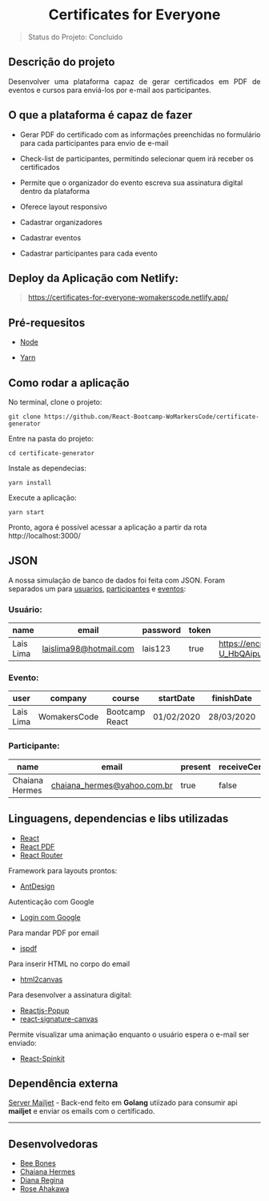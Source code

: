 <h1 align="center"> Certificates for Everyone </h1>

> Status do Projeto: Concluido 

## Descrição do projeto

<p align="justify">
Desenvolver uma plataforma capaz de gerar certificados em PDF de eventos e cursos para enviá-los por e-mail aos participantes.
</p>

## O que a plataforma é capaz de fazer 

- Gerar PDF do certificado com as informações preenchidas no formulário para cada participantes para envio de e-mail 

- Check-list de participantes, permitindo selecionar quem irá receber os certificados 

- Permite que o organizador do evento escreva sua assinatura digital dentro da plataforma

- Oferece layout responsivo 

- Cadastrar organizadores 

- Cadastrar eventos 

- Cadastrar participantes para cada evento

## Deploy da Aplicação com Netlify: 

> https://certificates-for-everyone-womakerscode.netlify.app/

## Pré-requesitos

- [Node](https://nodejs.org/en/download/)

- [Yarn](https://classic.yarnpkg.com/pt-BR/docs/install/#windows-stable) 

## Como rodar a aplicação 

No terminal, clone o projeto: 

```
git clone https://github.com/React-Bootcamp-WoMarkersCode/certificate-generator
```

Entre na pasta do projeto:  

```
cd certificate-generator
```

Instale as dependecias:

```
yarn install
```

Execute a aplicação:

```
yarn start
```

Pronto, agora é possível acessar a aplicação a partir da rota http://localhost:3000/ 

## JSON 

A nossa simulação de banco de dados foi feita com JSON. Foram separados um para [usuarios](https://github.com/React-Bootcamp-WoMarkersCode/certificate-generator/blob/DianaRegina/certificate/src/services/users.json), [participantes](https://github.com/React-Bootcamp-WoMarkersCode/certificate-generator/blob/DianaRegina/certificate/src/services/participantes.json) e [eventos](https://github.com/React-Bootcamp-WoMarkersCode/certificate-generator/blob/DianaRegina/certificate/src/services/events.json):

### Usuário: 

|name|email|password|token|avatar|
| -------- |-------- |-------- |-------- |-------- |
|Lais Lima|laislima98@hotmail.com|lais123|true|https://encrypted-tbn0.gstatic.com/images?q=tbn%3AANd9GcS9-U_HbQAipum9lWln3APcBIwng7T46hdBA42EJv8Hf6Z4fDT3&usqp=CAU|

### Evento: 

|user|company|course|startDate|finishDate|workload|logo|
| -------- |-------- |-------- |-------- |-------- |-------- |-------- |
|Lais Lima|WomakersCode|Bootcamp React|01/02/2020|28/03/2020|56|https://miro.medium.com/max/478/1*jriufqYKgJTW4DKrBizU5w.png|https://upload.wikimedia.org/wikipedia/commons/7/7f/Assinatura_Jos%C3%A9_Saramago.png|

### Participante: 

|name|email|present|receiveCertificate|course|
| -------- |-------- |-------- |-------- |-------- |
|Chaiana Hermes|chaiana_hermes@yahoo.com.br|true|false|Bootcamp React|

## Linguagens, dependencias e libs utilizadas 

- [React](https://pt-br.reactjs.org/docs/create-a-new-react-app.html)
- [React PDF](https://react-pdf.org/)
- [React Router](https://reacttraining.com/react-router/web/guides/quick-start)

Framework para layouts prontos:
- [AntDesign](https://ant.design/docs/react/introduce) 

Autenticação com Google
- [Login com Google](https://www.npmjs.com/package/react-google-login)

Para mandar PDF por email
- [jspdf](https://www.npmjs.com/package/jspdf) 

Para inserir HTML no corpo do email
- [html2canvas](https://www.npmjs.com/package/html2canvas)

Para desenvolver a assinatura digital:

- [Reactjs-Popup](https://react-popup.elazizi.com/getting-started/)
- [react-signature-canvas](https://www.npmjs.com/package/react-signature-canvas)

Permite visualizar uma animação enquanto o usuário espera o e-mail ser enviado:
- [React-Spinkit](https://github.com/KyleAMathews/react-spinkit)

## Dependência externa 
[Server Mailjet](https://github.com/beebones/server-mailjet) - Back-end feito em **Golang** utiizado para consumir api **mailjet** e enviar os emails com o certificado.
<hr/>

## Desenvolvedoras

- [Bee Bones](https://github.com/beebones)
- [Chaiana Hermes](https://github.com/chaihermes)
- [Diana Regina](https://github.com/Diana-ops)
- [Rose Ahakawa](https://github.com/ahakawa)
